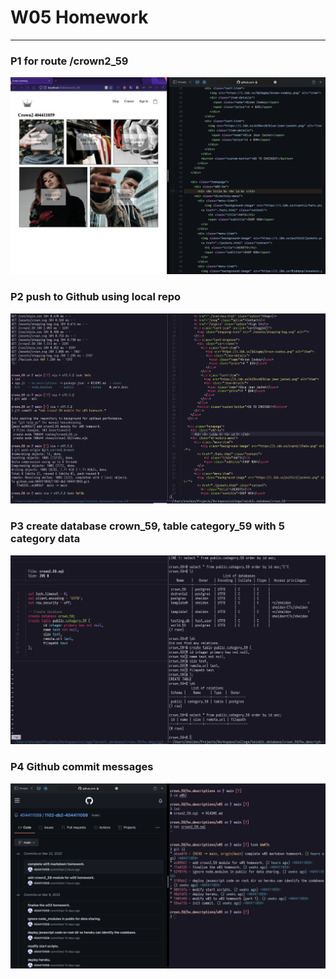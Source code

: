 # W05 Homework
------
### P1 for route /crown2_59

![p1.png](../assets/w05_p1.png)

### P2 push to Github using local repo

![p2.png](../assets/w05_p2.png)

### P3 create database crown_59, table category_59 with 5 category data

![p3.png](../assets/w05_p3.png)

### P4 Github commit messages

![p4.png](../assets/w05_p4.png)

